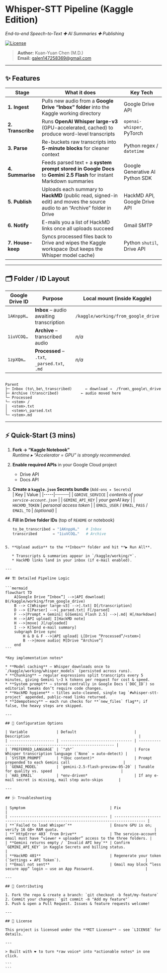 # Whisper-STT Pipeline (Kaggle Edition)  
*End-to-end Speech-to-Text ✚ AI Summaries ✚ Publishing*

[![License](https://img.shields.io/badge/License-MIT-blue.svg)](#license)

> **Author:** Kuan-Yuan Chen (M.D.)  
> **Email:** galen147258369@gmail.com  

---

## ✨ Features

| Stage | What it does | Key Tech |
|-------|--------------|----------|
| **1. Ingest** | Pulls new audio from a **Google Drive “Inbox” folder** into the Kaggle working directory | Google Drive API |
| **2. Transcribe** | Runs **OpenAI Whisper large-v3** (GPU-accelerated, cached) to produce word-level transcripts | `openai-whisper`, PyTorch |
| **3. Parse** | Re-buckets raw transcripts into **5-minute blocks** for cleaner context | Python regex / `datetime` |
| **4. Summarise** | Feeds parsed text + a **system prompt stored in Google Docs** to **Gemini 2.5 Flash** for instant Markdown summaries | Google Generative AI Python SDK |
| **5. Publish** | Uploads each summary to **HackMD** (public read, signed-in edit) and moves the source audio to an “Archive” folder in Drive | HackMD API, Google Drive API |
| **6. Notify** | E-mails you a list of HackMD links once all uploads succeed | Gmail SMTP |
| **7. House-keep** | Syncs processed files back to Drive and wipes the Kaggle workspace (but keeps the Whisper model cache) | Python `shutil`, Drive API |

---

## 🗂 Folder / ID Layout

| Google Drive ID | Purpose | Local mount (inside Kaggle) |
|-----------------|---------|-----------------------------|
| `1AKnppH…` | **Inbox** – audio awaiting transcription | `/kaggle/working/from_google_drive` |
| `1iuVCOQ…` | **Archive** – transcribed audio | *n/a* |
| `1zpXQm…` | **Processed** – `.txt`, `_parsed.txt`, `.md` | *n/a* |

```

Parent
├─ Inbox (to\_be\_transcribed)      ← download →  /from\_google\_drive
├─ Archive (transcribed)          ← audio moved here
└─ Processed
└─ <stem> /
│  <stem>.txt
│  <stem>\_parsed.txt
└─ <stem>.md

````

---

## ⚡ Quick-Start (3 mins)

1. **Fork → “Kaggle Notebook”**  
   *Runtime ▸ “Accelerator = GPU” is strongly recommended.*

2. **Enable required APIs** in your Google Cloud project  
   - Drive API  
   - Docs API  

3. **Create a `kaggle.json` Secrets bundle** (`Add-ons ▸ Secrets`)  
   | Key | Value |
   |-----|-------|
   | `GDRIVE_SERVICE` | *contents of your `service-account.json`* |
   | `GEMINI_API_KEY` | *your genAI key* |
   | `HACKMD_TOKEN` | *personal access token* |
   | `EMAIL_USER` / `EMAIL_PASS` / `EMAIL_TO` | *(optional)* |

4. **Fill in Drive folder IDs** (top of `README` or notebook)  
   ```python
   to_be_transcribed = "1AKnppH…"   # Inbox
   transcribed       = "1iuVCOQ…"   # Archive
````

5. **Upload audio** to the **Inbox** folder and hit **▶ Run All**.

   * Transcripts & summaries appear in `/kaggle/working/*`.
   * HackMD links land in your inbox (if e-mail enabled).

---

## 🏗 Detailed Pipeline Logic

```mermaid
flowchart TD
    A[Google Drive “Inbox”] -->|API download| B(/kaggle/working/from_google_drive)
    B --> C[Whisper large-v3] -->|.txt| D[/transcription]
    D --> E[Parser] -->|_parsed.txt| F[/parsed]
    F -->|Prompt + Gemini| G[Gemini Flash 2.5] -->|.md| H[/markdown]
    H -->|API upload| I[HackMD note]
    H -->|move| J[/uploaded]
    I --> K[Send e-mail summary]
    subgraph Drive sync
        H & D & F -->|API upload| L[Drive “Processed”/<stem>]
        B -->|move audio| M[Drive “Archive”]
    end
```

*Key implementation notes*

* **Model caching** – Whisper downloads once to `/kaggle/working/whisper_models` (persisted across runs).
* **Chunking** – regular expressions split transcripts every 5 minutes, giving Gemini \~3 k tokens per request for cost & speed.
* **System prompt** – stored centrally in Google Docs (`DOC_ID`) so editorial tweaks don’t require code changes.
* **HackMD hygiene** – titles auto-cleaned, single tag `#whisper-stt-project` appended, public-read links returned.
* **Idempotency** – each run checks for **`new_files` flag**; if false, the heavy steps are skipped.

---

## 🔧 Configuration Options

| Variable             | Default                          | Description                                                 |
| -------------------- | -------------------------------- | ----------------------------------------------------------- |
| `PREFERRED_LANGUAGE` | `"zh"`                           | Force Whisper transcription language (`None` = auto-detect) |
| `SYSTEM_PROMPT`      | *(Doc content)*                  | Prompt prepended to each Gemini call                        |
| `GENAI_MODEL`        | `gemini-2.5-flash-preview-05-20` | Tunable for quality vs. speed                               |
| `HAS_EMAIL`          | *env-driven*                     | If any e-mail secret is missing, mail step auto-skips       |

---

## 🩺 Troubleshooting

| Symptom                                      | Fix                                                                                  |
| -------------------------------------------- | ------------------------------------------------------------------------------------ |
| **`Failed to load Whisper`**                 | Ensure GPU is on; verify 16 GB+ RAM quota.                                           |
| **`HttpError 403` from Drive**               | The service-account email must have “viewer + uploader” access to the three folders. |
| **Gemini returns empty / `Invalid API key`** | Confirm `GEMINI_API_KEY` in Kaggle Secrets and billing status.                       |
| **HackMD 401**                               | Regenerate your token (`Settings ▸ API Token`).                                      |
| **Email not sent**                           | Gmail may block “less secure app” login — use an App Password.                       |

---

## 🤝 Contributing

1. Fork the repo & create a branch: `git checkout -b feat/my-feature`
2. Commit your changes: `git commit -m "Add my feature"`
3. Push & open a Pull Request. Issues & feature requests welcome!

---

## 📄 License

This project is licensed under the **MIT License** – see `LICENSE` for details.

---

> Built with ❤️ to turn *raw voice* into *actionable notes* in one click.

```
```
